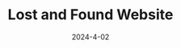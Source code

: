 ---
layout: project
title: Lost and Found Website
date: 2024-4-02
description: >-
    A Lost and Found web application designed for the University of Virginia using Django, PostgreSQL, and Heroku. Created for CS3240: Software Engineering. 
categories: [Web Development]

github: https://github.com/uva-cs3240-s24/project-a-26/
# github: https://github.com/Brenmull12/UVA-Lost-and-Found/
---